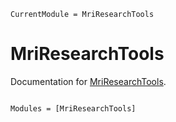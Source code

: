 ```@meta
CurrentModule = MriResearchTools
```

# MriResearchTools

Documentation for [MriResearchTools](https://github.com/korbinian90/MriResearchTools.jl).

```@index
```

```@autodocs
Modules = [MriResearchTools]
```
